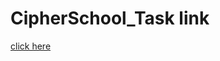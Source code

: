# CipherSchool_Task link
<a href="https://arunrajput911.github.io/CipherSchool_Task/">click here</a>
